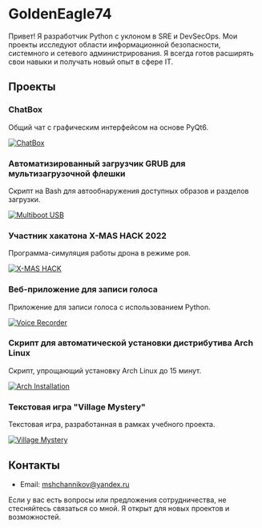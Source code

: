  # GoldenEagle74

Привет! Я разработчик Python с уклоном в SRE и DevSecOps. Мои проекты исследуют области информационной безопасности, системного и сетевого администрирования. Я всегда готов расширять свои навыки и получать новый опыт в сфере IT.

## Проекты

### ChatBox
Общий чат с графическим интерфейсом на основе PyQt6.

[![ChatBox](https://github.com/GoldenEagle74/Chat_Project/raw/main/screenshot.png)](https://github.com/GoldenEagle74/Chat_Project)

### Автоматизированный загрузчик GRUB для мультизагрузочной флешки
Скрипт на Bash для автообнаружения доступных образов и разделов загрузки.

[![Multiboot USB](https://github.com/GoldenEagle74/multiboot_usb/raw/main/screenshot.png)](https://github.com/GoldenEagle74/multiboot_usb)

### Участник хакатона X-MAS HACK 2022
Программа-симуляция работы дрона в режиме роя.

[![X-MAS HACK](https://github.com/GoldenEagle74/X-MAS_HACK/raw/main/screenshot.png)](https://github.com/GoldenEagle74/X-MAS_HACK)

### Веб-приложение для записи голоса
Приложение для записи голоса с использованием Python.

[![Voice Recorder](https://github.com/GoldenEagle74/Voice_recorder/raw/main/screenshot.png)](https://github.com/GoldenEagle74/Voice_recorder)

### Скрипт для автоматической установки дистрибутива Arch Linux
Скрипт, упрощающий установку Arch Linux до 15 минут.

[![Arch Installation](https://github.com/GoldenEagle74/Arch_Installation/raw/main/screenshot.png)](https://github.com/GoldenEagle74/Arch_Installation)

### Текстовая игра "Village Mystery"
Текстовая игра, разработанная в рамках учебного проекта.

[![Village Mystery](https://github.com/GoldenEagle74/Game/raw/main/screenshot.png)](https://github.com/GoldenEagle74/Game)

## Контакты

- Email: mshchannikov@yandex.ru

Если у вас есть вопросы или предложения сотрудничества, не стесняйтесь связаться со мной. Я открыт для новых проектов и возможностей.
